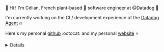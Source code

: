 👋 Hi ! I'm Célian, French plant-based 💚 software engineer at @Datadog 🐶

I'm currently working on the CI / development experience of the [Datadog Agent](https://github.com/DataDog/datadog-agent) 🔥

Here's my personal [github](https://github.com/Cc618) :octocat: and my personal [website](https://celian.dev) ⭐

<details>
<em>This page has been made while waiting for my CI to finish</em>

<br/>

<img src="https://slack-imgs.com/?c=1&o1=ro&url=https%3A%2F%2Fmedia3.giphy.com%2Fmedia%2F2UCt7zbmsLoCXybx6t%2Fgiphy.gif%3Fcid%3D6104955e3i1xmvcfbm5q0gsgbfe1rgifegeqojgnfddhfujw%26ep%3Dv1_gifs_translate%26rid%3Dgiphy.gif%26ct%3Dg" alt="This is fine gif" />

</details>
